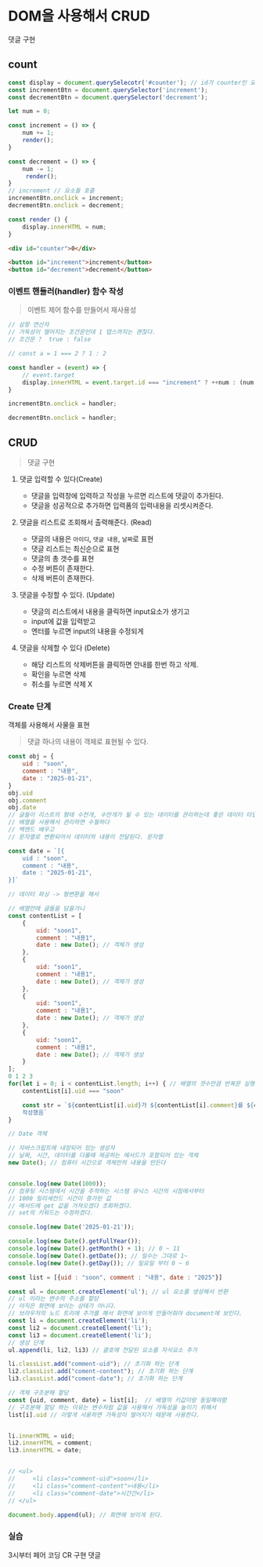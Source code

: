 # DOM을 사용해서 CRUD

댓글 구현

## count 


```js
const display = document.querySelecotr('#counter'); // id가 counter인 요소를 선택하여 display 변수에 저장
const incrementBtn = document.querySelector('increment');
const decrementBtn = document.querySelector('decrement');

let num = 0;

const increment = () => {
    num += 1;
    render();
}

const decrement = () => {
    num -= 1;
     render();
}
// increment // 요소들 호출
incrementBtn.onclick = increment; 
decrementBtn.onclick = decrement; 

const render () {
    display.innerHTML = num;
}
```


```html
<div id="counter">0</div>

<button id="increment">increment</button>
<button id="decrement">decrement</button>

```

### 이벤트 핸들러(handler) 함수 작성
> 이벤트 제어 함수를 만들어서 재사용성

```js
// 삼항 연산자
// 가독성이 떨어지는 조건문인데 1 뎁스까지는 괜찮다.
// 조건문 ?  true : false 

// const a = 1 === 2 ? 1 : 2

const handler = (event) => {
    // event.target
    display.innerHTML = event.target.id === "increment" ? ++num : (num > 0 ? --num : num);
}

incrementBtn.onclick = handler;

decrementBtn.onclick = handler; 

```

## CRUD 
> 댓글 구현

1. 댓글 입력할 수 있다(Create)
    - 댓글을 입력창에 입력하고 작성을 누르면 리스트에 댓글이 추가된다.
    - 댓글을 성공적으로 추가하면 입력폼의 입력내용을 리셋시켜준다. 

2. 댓글을 리스트로 조회해서 출력해준다. (Read)
    - 댓글의 내용은 `아이디`, `댓글 내용`, `날짜`로 표현
    - 댓글 리스트는 최신순으로 표현
    - 댓글의 총 갯수를 표현
    - 수정 버튼이 존재한다.
    - 삭제 버튼이 존재한다.
3. 댓글을 수정할 수 있다. (Update)
    - 댓글의 리스트에서 내용을 클릭하면 input요소가 생기고
    - input에 값을 입력받고
    - 엔터를 누르면 input의 내용을 수정되게

4. 댓글을 삭제할 수 있다 (Delete)
    - 해당 리스트의 삭제버튼을 클릭하면 안내를 한번 하고 삭제.
    - 확인을 누르면 삭제
    - 취소를 누르면 삭제 X

### Create 단계
객체를 사용해서 사물을 표현
> 댓글 하나의 내용이 객체로 표현될 수 있다.

```js
const obj = {
    uid : "soon",
    comment : "내용",
    date : "2025-01-21",
}
obj.uid
obj.comment
obj.date
// 글들이 리스트의 형태 수천개, 수만개가 될 수 있는 데이터를 관리하는데 좋은 데이터 타입
// 배열을 사용해서 관리하면 수월하다
// 백엔드 배우고
// 문자열로 변환되어서 데이터의 내용이 전달된다. 문자열

const date = `[{
    uid : "soon",
    comment : "내용",
    date : "2025-01-21",
}]`

// 데이터 파싱 -> 형변환을 해서

// 배열안에 글들을 담을거니
const contentList = [
    {
        uid: "soon1",
        comment : "내용1",
        date : new Date(); // 객체가 생성 
    }, 
    {
        uid: "soon1",
        comment : "내용1",
        date : new Date(); // 객체가 생성 
    }, 
    {
        uid: "soon1",
        comment : "내용1",
        date : new Date(); // 객체가 생성 
    },
    {
        uid: "soon1",
        comment : "내용1",
        date : new Date(); // 객체가 생성 
    }
];
0 1 2 3
for(let i = 0; i < contentList.length; i++) { // 배열의 갯수만큼 반복문 실행
    contentList[i].uid === "soon" 

    const str = `${contentList[i].uid}가 ${contentList[i].comment}를 ${contentList[i].date}에
    작성했음`
}

// Date 객체 

// 자바스크립트에 내장되어 있는 생성자
// 날짜, 시간, 데이터를 다룰때 제공하는 메서드가 포함되어 있는 객체 
new Date(); // 컴퓨터 시간으로 객체안의 내용을 만든다 


console.log(new Date(1000));
// 컴퓨팅 시스템에서 시간을 추적하는 시스템 유닉스 시간의 시점에서부터 
// 1000 밀리세컨드 시간이 증가된 값
// 메서드에 get 값을 가져오겠다 조회하겠다.
// set의 키워드는 수정하겠다.

console.log(new Date('2025-01-21'));

console.log(new Date().getFullYear());
console.log(new Date().getMonth() + 1); // 0 ~ 11
console.log(new Date().getDate()); // 일수는 그대로 1~
console.log(new Date().getDay()); // 일요일 부터 0 ~ 6
```

```js
const list = [{uid : "soon", comment : "내용", date : "2025"}]

const ul = document.createElement('ul'); // ul 요소를 생성해서 반환
// ul 이라는 변수의 주소를 할당
// 아직은 화면에 보이는 상태가 아니다.
// 브라우저의 노드 트리에 추가를 해서 화면에 보이게 만들어줘야 document에 보인다.
const li = document.createElement('li');
const li2 = document.createElement('li');
const li3 = document.createElement('li');
// 생성 단계
ul.append(li, li2, li3) // 괄호에 전달된 요소를 자식요소 추가 

li.classList.add("comment-uid"); // 초기화 하는 단계
li2.classList.add("coment-content"); // 초기화 하는 단계
li3.classList.add("coment-date"); // 초기화 하는 단계

// 객체 구조분해 할당
const {uid, comment, date} = list[i];  // 배열의 키값이랑 동일해야함
// 구조분해 할당 하는 이유는 변수처럼 값을 사용해서 가독성을 높이기 위해서
list[i].uid // 이렇게 사용하면 가독성이 떨어지기 때문에 사용한다.


li.innerHTML = uid;
li2.innerHTML = comment;
li3.innerHTML = date; 


// <ul>
//     <li class="comment-uid">soon</li>
//     <li class="comment-content">내용</li>
//     <li class="comment-date">시간간</li>
// </ul>

document.body.append(ul); // 화면에 보이게 된다.
```
### 실습 
3시부터 페어 코딩
CR 구현 댓글 